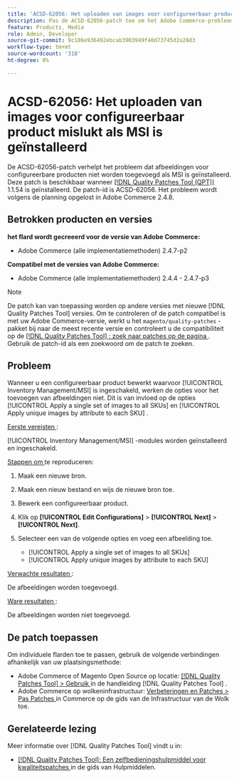 ```yaml
---
title: 'ACSD-62056: Het uploaden van images voor configureerbaar product mislukt als MSI is geïnstalleerd'
description: Pas de ACSD-62056-patch toe om het Adobe Commerce-probleem op te lossen, waarbij images voor configureerbare producten niet worden toegevoegd als MSI is geïnstalleerd.
feature: Products, Media
role: Admin, Developer
source-git-commit: 9c186e936492ebcab3903949f40d73745d2a28d3
workflow-type: tm+mt
source-wordcount: '318'
ht-degree: 0%

---
```


# ACSD-62056: Het uploaden van images voor configureerbaar product mislukt als MSI is geïnstalleerd

De ACSD-62056-patch verhelpt het probleem dat afbeeldingen voor configureerbare producten niet worden toegevoegd als MSI is geïnstalleerd. Deze patch is beschikbaar wanneer [[!DNL Quality Patches Tool (QPT)]](/help/tools/quality-patches-tool/quality-patches-tool-to-self-serve-quality-patches.md) 1.1.54 is geïnstalleerd. De patch-id is ACSD-62056. Het probleem wordt volgens de planning opgelost in Adobe Commerce 2.4.8.

## Betrokken producten en versies

**het flard wordt gecreeerd voor de versie van Adobe Commerce:**

* Adobe Commerce (alle implementatiemethoden) 2.4.7-p2

**Compatibel met de versies van Adobe Commerce:**

* Adobe Commerce (alle implementatiemethoden) 2.4.4 - 2.4.7-p3

>[!NOTE]
>
>De patch kan van toepassing worden op andere versies met nieuwe [!DNL Quality Patches Tool] versies. Om te controleren of de patch compatibel is met uw Adobe Commerce-versie, werkt u het `magento/quality-patches` -pakket bij naar de meest recente versie en controleert u de compatibiliteit op de [[!DNL Quality Patches Tool] : zoek naar patches op de pagina ](https://experienceleague.adobe.com/tools/commerce-quality-patches/index.html?lang=nl-NL) . Gebruik de patch-id als een zoekwoord om de patch te zoeken.

## Probleem

Wanneer u een configureerbaar product bewerkt waarvoor [!UICONTROL Inventory Management/MSI] is ingeschakeld, werken de opties voor het toevoegen van afbeeldingen niet. Dit is van invloed op de opties [!UICONTROL Apply a single set of images to all SKUs] en [!UICONTROL Apply unique images by attribute to each SKU] .

<u> Eerste vereisten </u>:

[!UICONTROL Inventory Management/MSI] -modules worden geïnstalleerd en ingeschakeld.

<u> Stappen om </u> te reproduceren:

1. Maak een nieuwe bron.
1. Maak een nieuw bestand en wijs de nieuwe bron toe.
1. Bewerk een configureerbaar product.
1. Klik op **[!UICONTROL Edit Configurations]** > **[!UICONTROL Next]** > **[!UICONTROL Next]**.
1. Selecteer een van de volgende opties en voeg een afbeelding toe.

   * [!UICONTROL Apply a single set of images to all SKUs]
   * [!UICONTROL Apply unique images by attribute to each SKU]

<u> Verwachte resultaten </u>:

De afbeeldingen worden toegevoegd.

<u> Ware resultaten </u>:

De afbeeldingen worden niet toegevoegd.

## De patch toepassen

Om individuele flarden toe te passen, gebruik de volgende verbindingen afhankelijk van uw plaatsingsmethode:

* Adobe Commerce of Magento Open Source op locatie: [[!DNL Quality Patches Tool]  > Gebruik ](/help/tools/quality-patches-tool/usage.md) in de handleiding [!DNL Quality Patches Tool] .
* Adobe Commerce op wolkeninfrastructuur: [ Verbeteringen en Patches > Pas Patches ](https://experienceleague.adobe.com/docs/commerce-cloud-service/user-guide/develop/upgrade/apply-patches.html?lang=nl-NL) in Commerce op de gids van de Infrastructuur van de Wolk toe.

## Gerelateerde lezing

Meer informatie over [!DNL Quality Patches Tool] vindt u in:

* [[!DNL Quality Patches Tool]: Een zelfbedieningshulpmiddel voor kwaliteitspatches ](/help/tools/quality-patches-tool/quality-patches-tool-to-self-serve-quality-patches.md) in de gids van Hulpmiddelen.
